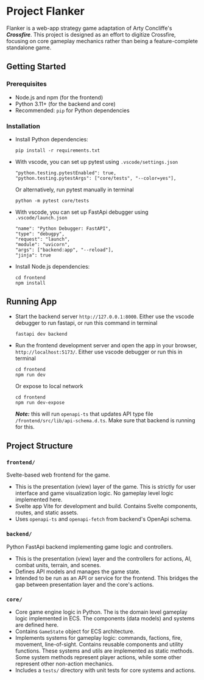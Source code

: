 # Project Flanker

Flanker is a web-app strategy game adaptation of Arty Concliffe's **_Crossfire_**. This project is designed as an effort to digitize Crossfire, focusing on core gameplay mechanics rather than being a feature-complete standalone game.

## Getting Started

### Prerequisites

- Node.js and npm (for the frontend)
- Python 3.11+ (for the backend and core)
- Recommended: `pip` for Python dependencies

### Installation

- Install Python dependencies:
  ```
  pip install -r requirements.txt
  ```
- With vscode, you can set up pytest using `.vscode/settings.json`
  ```
  "python.testing.pytestEnabled": true,
  "python.testing.pytestArgs": ["core/tests", "--color=yes"],
  ```
  Or alternatively, run pytest manually in terminal
  ```
  python -m pytest core/tests
  ```
- With vscode, you can set up FastApi debugger using `.vscode/launch.json`

  ```
  "name": "Python Debugger: FastAPI",
  "type": "debugpy",
  "request": "launch",
  "module": "uvicorn",
  "args": ["backend:app", "--reload"],
  "jinja": true
  ```

- Install Node.js dependencies:
  ```
  cd frontend
  npm install
  ```

## Running App

- Start the backend server `http://127.0.0.1:8000`. Either use the vscode debugger to run fastapi, or run this command in terminal
  ```
  fastapi dev backend
  ```
- Run the frontend development server and open the app in your browser, `http://localhost:5173/`. Either use vscode debugger or run this in terminal
  ```
  cd frontend
  npm run dev
  ```
  Or expose to local network
  ```
  cd frontend
  npm run dev-expose
  ```
  **_Note:_** this will run `openapi-ts` that updates API type file `/frontend/src/lib/api-schema.d.ts`. Make sure that backend is running for this.

## Project Structure

### `frontend/`

Svelte-based web frontend for the game.

- This is the presentation (view) layer of the game. This is strictly for user interface and game visualization logic. No gameplay level logic implemented here.
- Svelte app Vite for development and build. Contains Svelte components, routes, and static assets.
- Uses `openapi-ts` and `openapi-fetch` from backend's OpenApi schema.

### `backend/`

Python FastApi backend implementing game logic and controllers.

- This is the presentation (view) layer and the controllers for actions, AI, combat units, terrain, and scenes.
- Defines API models and manages the game state.
- Intended to be run as an API or service for the frontend. This bridges the gap between presentation layer and the core's actions.

### `core/`

- Core game engine logic in Python. The is the domain level gameplay logic implemented in ECS. The components (data models) and systems are defined here.
- Contains `GameState` object for ECS architecture.
- Implements systems for gameplay logic: commands, factions, fire, movement, line-of-sight. Contains reusable components and utility functions. These systems and utils are implemented as static methods. Some system methods represent player actions, while some other represent other non-action mechanics.
- Includes a `tests/` directory with unit tests for core systems and actions.
